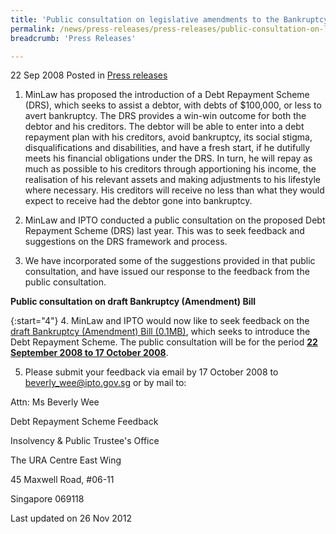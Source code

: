 ```yaml
---
title: 'Public consultation on legislative amendments to the Bankruptcy Act in in relation to the Debt Repayment Scheme'
permalink: /news/press-releases/press-releases/public-consultation-on-legislative-amendments-to-the-bankruptcy-act-in-in-relation-to-the-debt/
breadcrumb: 'Press Releases'

---
```




22 Sep 2008 Posted in [Press releases](/news/press-releases)

1. MinLaw has proposed the introduction of a Debt Repayment Scheme (DRS), which seeks to assist a debtor, with debts of $100,000, or less to avert bankruptcy. The DRS provides a win-win outcome for both the debtor and his creditors. The debtor will be able to enter into a debt repayment plan with his creditors, avoid bankruptcy, its social stigma, disqualifications and disabilities, and have a fresh start, if he dutifully meets his financial obligations under the DRS. In turn, he will repay as much as possible to his creditors through apportioning his income, the realisation of his relevant assets and making adjustments to his lifestyle where necessary. His creditors will receive no less than what they would expect to receive had the debtor gone into bankruptcy.

2. MinLaw and IPTO conducted a public consultation on the proposed Debt Repayment Scheme (DRS) last year. This was to seek feedback and suggestions on the DRS framework and process.

3. We have incorporated some of the suggestions provided in that public consultation, and have issued our response to the feedback from the public consultation.

**Public consultation on draft Bankruptcy (Amendment) Bill**

{:start="4"}
4. MinLaw and IPTO would now like to seek feedback on the [draft Bankruptcy (Amendment) Bill (0.1MB)](/files/news/press-releases/2008/09/linkclick7192.pdf), which seeks to introduce the Debt Repayment Scheme. The public consultation will be for the period **<u>22 September 2008 to 17 October 2008</u>**.



5. Please submit your feedback via email by 17 October 2008 to <beverly_wee@ipto.gov.sg> or by mail to:

<p class="address-centered">Attn: Ms Beverly Wee</p>
<p class="address-centered">Debt Repayment Scheme Feedback</p>
<p class="address-centered">Insolvency & Public Trustee's Office</p>
<p class="address-centered">The URA Centre East Wing</p>
<p class="address-centered">45 Maxwell Road, #06-11</p>
<p class="address-centered">Singapore 069118</p>

<p class="right-side-updated">Last updated on 26 Nov 2012</p>


